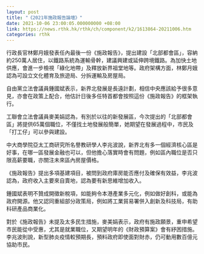 ```yaml
---
layout: post
title: "《2021年施政報告論壇》"
date: 2021-10-06 23:00:05.000000000 +08:00
link: https://news.rthk.hk/rthk/ch/component/k2/1613864-20211006.htm
categories: rthk
---
```


行政長官林鄭月娥發表任內最後一份《施政報告》，提出建設「北部都會區」，容納約250萬人居住，以鐵路系統為運輸骨幹，建議興建或延伸跨境鐵路。為加快土地供應，會進一步檢視「綠化地帶」及釋放新界祖堂地等。政府架構方面，林鄭月娥認為可設立文化體育及旅遊局、分拆運輸及房屋局。

自由黨立法會議員鍾國斌表示，新界北發展是長遠計劃，相信中央應該給予很多意見，亦會在政策上配合，他估計日後多任特首都會按照這份《施政報告》的框架執行。

工聯會立法會議員麥美娟認為，有別於以往的新發展區，今次提出的「北部都會區」將提供65萬個職位，不僅找土地發展般簡單，她期望在發展過程中，市民及「打工仔」可以參與建設。

中大商學院亞太工商研究所名譽教研學人李兆波說，新界北有多一個經濟核心區是好事，在哪一區發展金融也可以，但他擔心落實時會有問題，例如區內職位是否只限高薪要職，亦關注未來區內房屋價格。

《施政報告》提出多項基建項目，被問到政府庫房能否應付及確保有效益，李兆波認為，政府收入主要來自賣地，認為要有新思維增加收入。

鍾國斌表明不贊成開徵新稅項，如能夠令本港產業多元化，例如做好創科，或能為政府開源。他又認同重組部分政策局，例如將工業貿易署併入創新及科技局，有助科研產品商業化。

對於《施政報告》未提及太多民生措施，麥美娟表示，政府有施政願景，重申希望市民能從中受惠，尤其是就業職位，又期望明年的《財政預算案》會有紓困措施。李兆波則說，新型肺炎疫情較預期長，預料政府即使面對財赤，仍可動用數百億元協助市民。
